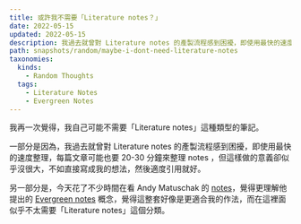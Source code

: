```yaml
---
title: 或許我不需要「Literature notes？」
date: 2022-05-15
updated: 2022-05-15
description: 我過去就曾對 Literature notes 的產製流程感到困擾，即使用最快的速度整理，每篇文章可能也要 20-30 分鐘來整理 notes ，但這樣做的意義卻似乎沒很大，不如直接寫成我的想法，然後適度引用就好。
path: snapshots/random/maybe-i-dont-need-literature-notes
taxonomies:
  kinds: 
    - Random Thoughts
  tags: 
    - Literature Notes
    - Evergreen Notes
---
```


我再一次覺得，我自己可能不需要「Literature notes」這種類型的筆記。

一部分是因為，我過去就曾對 Literature notes 的產製流程感到困擾，即使用最快的速度整理，每篇文章可能也要 20-30 分鐘來整理 notes ，但這樣做的意義卻似乎沒很大，不如直接寫成我的想法，然後適度引用就好。

另一部分是，今天花了不少時間在看 Andy Matuschak 的 [notes](https://notes.andymatuschak.org/)，覺得更理解他提出的 [Evergreen notes](https://notes.andymatuschak.org/z4SDCZQeRo4xFEQ8H4qrSqd68ucpgE6LU155C) 概念，覺得這整套好像是更適合我的作法，而在這裡面似乎不太需要「Literature notes」這個分類。